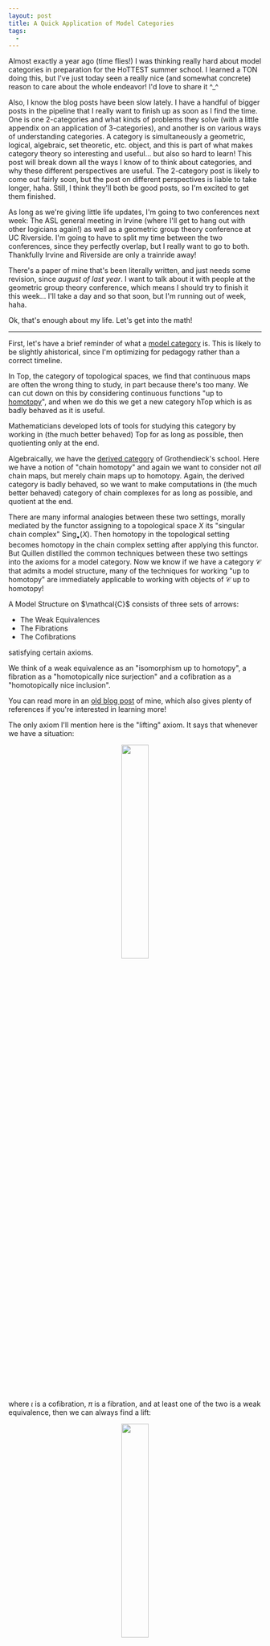 ```yaml
---
layout: post
title: A Quick Application of Model Categories
tags:
  - 
---
```


Almost exactly a year ago (time flies!) I was thinking really hard about 
model categories in preparation for the HoTTEST summer school. I learned 
a TON doing this, but I've just today seen a really nice (and somewhat concrete) 
reason to care about the whole endeavor! I'd love to share it ^_^

Also, I know the blog posts have been slow lately. I have a handful of bigger
posts in the pipeline that I really want to finish up as soon as I find the time.
One is one 2-categories and what kinds of problems they solve (with a little
appendix on an application of 3-categories), and another is on various ways
of understanding categories. A category is simultaneously a 
geometric, logical, algebraic, set theoretic, etc. object, and this is part of
what makes category theory so interesting and useful... but also so hard to 
learn! This post will break down all the ways I know of to think about categories,
and why these different perspectives are useful. 
The 2-category post is likely to come out fairly soon, but the post on 
different perspectives is liable to take longer, haha. Still, I think they'll 
both be good posts, so I'm excited to get them finished.

As long as we're giving little life updates, I'm going to two conferences 
next week: The ASL general meeting in Irvine (where I'll get to hang out with 
other logicians again!) as well as a geometric group theory conference at 
UC Riverside. I'm going to have to split my time between the two conferences,
since they perfectly overlap, but I really want to go to both. Thankfully
Irvine and Riverside are only a trainride away!

There's a paper of mine that's been literally written, and just needs 
some revision, since _august of last year_. I want to talk about it with 
people at the geometric group theory conference, which means I should try 
to finish it this week... I'll take a day and so that soon, but I'm 
running out of week, haha.

Ok, that's enough about my life. Let's get into the math!

---

First, let's have a brief reminder of what a [model category][1] is.
This is likely to be slightly ahistorical, since I'm optimizing for 
pedagogy rather than a correct timeline.

In $\mathsf{Top}$, the category of topological spaces, we find that 
continuous maps are often the wrong thing to study, in part because 
there's too many. We can cut down on this by considering continuous 
functions "up to [homotopy][2]", and when we do this we get a new category
$\mathsf{hTop}$ which is as badly behaved as it is useful.

Mathematicians developed lots of tools for studying this category by working
in (the much better behaved) $\mathsf{Top}$ for as long as possible, then
quotienting only at the end. 

Algebraically, we have the [derived category][3] of Grothendieck's school.
Here we have a notion of "chain homotopy" and again we want to consider 
not _all_ chain maps, but merely chain maps up to homotopy. Again, the 
derived category is badly behaved, so we want to make computations in 
(the much better behaved) category of chain complexes for as long as possible,
and quotient at the end.

There are many informal analogies between these two settings, morally mediated
by the functor assigning to a topological space $X$ its "singular chain complex"
$\text{Sing}_\bullet(X)$. Then homotopy in the topological setting becomes 
homotopy in the chain complex setting after applying this functor. But 
Quillen distilled the common techniques between these two settings into the
axioms for a model category. Now we know if we have a category $\mathcal{C}$ 
that admits a model structure, many of the techniques for working 
"up to homotopy" are immediately applicable to working with objects of 
$\mathcal{C}$ up to homotopy! 

<div class=boxed markdown=1>
A <span class=defn>Model Structure</span> on $\mathcal{C}$ consists of 
three sets of arrows:

- The <span class=defn>Weak Equivalences</span>
- The <span class=defn>Fibrations</span>
- The <span class=defn>Cofibrations</span>

satisfying certain axioms.

We think of a weak equivalence as an "isomorphism up to homotopy",
a fibration as a "homotopically nice surjection" and a cofibration 
as a "homotopically nice inclusion".

You can read more in an [old blog post][4] of mine, which also gives 
plenty of references if you're interested in learning more!
</div>

The only axiom I'll mention here is the "lifting" axiom. It says that
whenever we have a situation:

<p style="text-align:center;">
<img src="/assets/images/quick-model-cats-application/square.png" width="33%">
</p>

where $\iota$ is a cofibration, $\pi$ is a fibration, and at least one 
of the two is a weak equivalence, then we can always find a lift:

<p style="text-align:center;">
<img src="/assets/images/quick-model-cats-application/square-filled.png" width="33%">
</p>

making the square commute.

---

Now, this is great and all, but what does it _do_ for us? I'm happy with the
ability to generalize old arguments to new settings, and model categories 
are very useful in modern mathematics for exactly this reason. But if we have
a good abstract framework it should do _more_ than just generalize! It should
also recast old results in a way that's easier to understand. After all,
in the right level of generality, there's often only one obvious thing to try!

And this is what prompted me to write this post. Earlier today I was reading
Kottke's notes on bundles (available [here][5]), which led me to a slightly
surprising theorem (which, in hindsight, I think I've seen before):

<div class=boxed markdown=1>
If $\pi : E \to B$ is a fibre bundle with contractible fibres, then we 
can always find a section of $\pi$. That is, a map $s : B \to E$ with 
$\pi s = \text{id}_B$.
</div>

The key idea is that it's easy to build maps into a contractible space[^1],
so contractible fibres make it easy to build a section of $\pi$. But how 
do we make this idea precise?

Here's two proofs, which do two different things.

<br><br>

$\ulcorner$
**Proof 1:**

Fix a CW structure on $B$. We'll build the map $B \to E$ inductively.

First, to each $0$-cell $x$ in our structure, we'll choose a 
point in the fibre over $x$.

Next, we want to say that for each $1$-cell in our structure 
(a path $x$ to $y$ between two $0$-cells) we can _extend_ this map 
to the whole $1$-cell. One can show that this extension always exists.

Next, we say for each $2$-cell in our structure (a disk whose boundary 
is built from $1$-cells) we can _extend_ this map to the $2$-cell. 
Again, one can show this always exists.

In general, inductively assume we've defined a map $B^{(k)} \to E$ from
the $k$-skeleton of $B$ to $E$. We would like to extend this map to the 
$(k+1)$-skeleton, so that the union of these functions gives the desired
map $B \to E$. One can show that the function extends to a $(k+1)$ cell 
exactly when its image, restricted to the boundary of our cell, is 
nullhomotopic. But we use our contractibility assumption here in order to 
show that this condition always holds, so that we can always extend our function!

Along the way, we must be careful to make sure that our extension is always
a section of $\pi$ at each step, but again this is doable.

Thus a global section exists, as desired.
<span style="float:right">$\lrcorner$</span>

<br>
This proof is great because it really lets you feel like you understand 
_what the section is_. After all, it gives us a (somewhat complicated)
procedure for building it[^2]! The downside, of course, is all of the 
little technical details (all of which I glossed over). It feels like a 
fairly delicate inductive construction, and it would be great if there were a 
faster, more conceptual, proof. Enter model categories!


<br><br>

$\ulcorner$
**Proof 2:**

Since $B$ is a CW complex, the unique map $\emptyset \to B$ is a 
cofibration. Since $\pi : E \to B$ is a fibre bundle, it's a fibration.

So we have a square

<p style="text-align:center;">
<img src="/assets/images/quick-model-cats-application/square-2.png" width="33%">
</p>

whose left side is a cofibration and whose right side is a fibration. Then,
by the axiom we mentioned earlier, if we can show one of our arrows is a 
weak equivalence we'll be able to fill this square:

<p style="text-align:center;">
<img src="/assets/images/quick-model-cats-application/square-filled-2.png" width="33%">
</p>

and commutativity of this diagram says that $\pi s = \text{id}_B$ so that
$s$ is a section of $\pi$!

Now there's no way that $\emptyset$ is going to be weakly equivalent to $B$,
so we need to show that $\pi$ is a weak equivalence. That is, we need to 
show that the maps on homotopy groups (sorry in advance for this notation)

$$\pi_n(\pi) : \pi_n(E) \to \pi_n(B)$$

should all be isomorphisms.

But now the [long exact sequence][8] of a fibration tells us

$$
\cdots \to \pi_n(F) \to \pi_n(E) \to \pi_n(B) \to \pi_{n-1}(F) \to \cdots
$$

But each $\pi_k(F) = 0$ since our fibres are contractible! Thus our long 
exact sequence becomes $0 \to \pi_n(E) \to \pi_n(B) \to 0$ and we get the
desired isomorphisms. So $\pi$ is a weak equivalence, and the lifting
axiom gives us our desired section.
<span style="float:right">$\lrcorner$</span>

<br>
This proof is nice because it's very conceptual. Provided you're comfortable
with long exact sequences, the proof is much less fiddly than the previous
inductive proof, so there's less that can go wrong along the way. 
The downside, of course, is that it makes it less clear what our section
"really is", since we don't have to build it ourselves.

I wouldn't be surprised if there's a fiddly inductive proof involved in 
the proof that $\mathsf{Top}$ really _does_ satisfy the model category
axioms (in particular this lifting axiom), but that's part of the beauty of
theories like this! 

By packaging these technical proofs into a single (easy to use) set of axioms,
we're able to make future proofs less error prone! We get the technical work
out of the way up front and all at once so that future mathematicians will 
have an easier time. 

This is analogous to building a nice API for the theory. Lots of work
went on behind the scenes, but now we can use that work without needing to 
check ourselves that $\mathsf{Top}$ really _is_ a model category! But to 
avoid duplicating work, we need to know that the API exists. So it's useful 
to learn the language of model categories even if we _aren't_ interested in 
the vast generalization of homotopy theory to other categories.

---

Thanks for reading! In hindsight, this is slightly less "down to earth" than
I originally thought it was, haha. I've been doing math for far too long 
and it's rotted my brain a little bit.

That said, hopefully the takeaway is clear. By packaging a fiddly proof into 
an axiom, we're able to work with the cleaner axiom directly, rather 
than having to do a fiddly inductive proof ourselves! This is one way for the 
model category axioms to justify themselves. The fact that these axioms are 
satisfied for other categories as well can be thought of as icing on the cake!

This was a super quick one (I think I wrote it in under two hours, which is 
unheard of for me) because I really wanted to get it out before I do a bunch
of other, more pressing work. This was helpful as well, because it means I 
allowed myself to not look too deeply into the details of proof 1. I don't 
fully understand it (and that probably shows from my sketch) but I think 
that's ok. One of these days I'll get around to learning some obstruction 
theory, and at that point I'll come back to the proof with a better 
appreciation for _just_ how fiddly the induction is ^_^.

Stay warm, everyone. Talk soon!

---

[^1]:
    This idea forms the beginning of [obstruction theory][7]. I would 
    love to know more about this, but I haven't had the time to really
    look into it.

[^2]:
    As an aside, I would be curious how constructive
    the obstruction theory here is. Given a function on the $k$-skeleton, can 
    a computer _actually_ find me the extension provided the nullhomotopic 
    condition is satisfied? 


[1]: https://en.wikipedia.org/wiki/Model_category
[2]: https://en.wikipedia.org/wiki/Homotopy
[3]: https://en.wikipedia.org/wiki/Derived_category
[4]: /2022/07/11/model-categories.html
[5]: https://ckottke.ncf.edu/docs/bundles.pdf
[6]: https://en.wikipedia.org/wiki/Universal_bundle
[7]: https://en.wikipedia.org/wiki/Obstruction_theory
[8]: https://en.wikipedia.org/wiki/Homotopy_group#Long_exact_sequence_of_a_fibration
